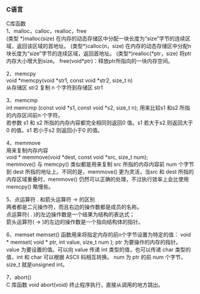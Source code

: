 ### C语言  

C库函数  
1、malloc，calloc，realloc，free   
(类型 \*)malloc(size) 在内存的动态存储区中分配一块长度为“size”字节的连续区域，返回该区域的首地址。 
(类型\*)calloc(n，size) 在内存的动态存储区中分配n块长度为“size”字节的连续区域，返回首地址。 
(类型\*)realloc(\*ptr，size) 将ptr内存大小增大到size。 
free(void*ptr)：释放ptr所指向的一块内存空间。  


2、memcpy  
void *memcpy(void *str1, const void *str2, size_t n)   
从存储区 str2 复制 n 个字符到存储区 str1  


3、memcmp  
int memcmp (const void *s1, const void *s2, size_t n);
用来比较s1 和s2 所指的内存区间前n 个字符。  
若参数 s1 和 s2 所指的内存内容都完全相同则返回0 值。s1 若大于s2 则返回大于0 的值。s1 若小于s2 则返回小于0 的值。  

4、memmove  
用来复制内存内容  
void * memmove(void *dest, const void *src, size_t num);  
memmove() 与 memcpy() 类似都是用来复制 src 所指的内存内容前 num 个字节到 dest 所指的地址上。不同的是，memmove() 更为灵活，当src 和 dest 所指的内存区域重叠时，memmove() 仍然可以正确的处理，不过执行效率上会比使用 memcpy() 略慢些。  

5、点运算符 . 和箭头运算符 -> 的区别  
    两者都是二元操作符，而且右边的操作数都是成员的名称。  
    点运算符( . )的左边操作数是一个结果为结构的表达式；  
    箭头运算符( -> )的左边的操作数是一个指向结构体的指针。  
    
    

6、memset
memset() 函数用来将指定内存的前n个字节设置为特定的值：
    void * memset( void * ptr, int value, size_t num );
	ptr 为要操作的内存的指针。
	value 为要设置的值。可以向 value 传递 int 类型的值，也可以传递 char 类型的值，int 和 char 可以根据 ASCII 码相互转换。
	num 为 ptr 的前 num 个字节，size_t 就是unsigned int。   
	
	   
	   
7、abort()  
C 库函数 void abort(void) 终止程序执行，直接从调用的地方跳出。  





